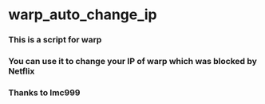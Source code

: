 # warp_auto_change_ip

### This is a script for warp
### You can use it to change your IP of warp which was blocked by Netflix
### Thanks to lmc999
